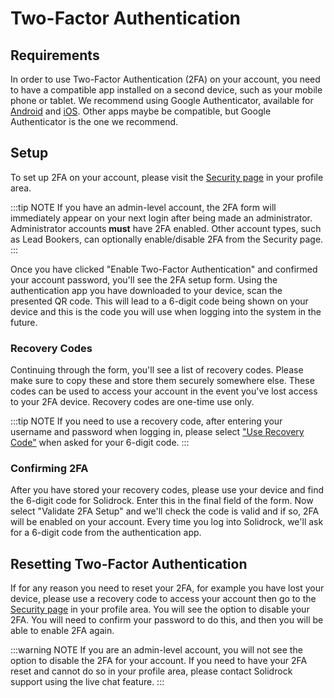 # Two-Factor Authentication

## Requirements
In order to use Two-Factor Authentication (2FA) on your account, you need to have a compatible app installed on a second device, such as your mobile phone or tablet.
We recommend using Google Authenticator, available for [Android](https://play.google.com/store/apps/details?id=com.google.android.apps.authenticator2&hl=en_GB&gl=US) and [iOS](https://apps.apple.com/us/app/google-authenticator/id388497605). 
Other apps maybe be compatible, but Google Authenticator is the one we recommend.

## Setup
To set up 2FA on your account, please visit the [Security page](https://events.solidrock.io/admin/profile/security) in your profile area. 

:::tip NOTE
If you have an admin-level account, the 2FA form will immediately appear on your next login after being made an administrator. 
Administrator accounts **must** have 2FA enabled. Other account types, such as Lead Bookers, can optionally enable/disable 2FA from the Security page.
:::

Once you have clicked "Enable Two-Factor Authentication" and confirmed your account password, you'll see the 2FA setup form.
Using the authentication app you have downloaded to your device, scan the presented QR code. 
This will lead to a 6-digit code being shown on your device and this is the code you will use when logging into the system in the future.

### Recovery Codes
Continuing through the form, you'll see a list of recovery codes. Please make sure to copy these and store them securely somewhere else.
These codes can be used to access your account in the event you've lost access to your 2FA device. Recovery codes are one-time use only.

:::tip NOTE
If you need to use a recovery code, after entering your username and password when logging in, please select ["Use Recovery Code"](https://events.solidrock.io/use-recovery-code) when asked for your 6-digit code.
:::

### Confirming 2FA
After you have stored your recovery codes, please use your device and find the 6-digit code for Solidrock. Enter this in the final field of the form. 
Now select "Validate 2FA Setup" and we'll check the code is valid and if so, 2FA will be enabled on your account.
Every time you log into Solidrock, we'll ask for a 6-digit code from the authentication app.

## Resetting Two-Factor Authentication
If for any reason you need to reset your 2FA, for example you have lost your device, please use a recovery code to access your account then go to the [Security page](https://events.solidrock.io/admin/profile/security) in your profile area.
You will see the option to disable your 2FA. You will need to confirm your password to do this, and then you will be able to enable 2FA again.

:::warning NOTE
If you are an admin-level account, you will not see the option to disable the 2FA for your account. 
If you need to have your 2FA reset and cannot do so in your profile area, please contact Solidrock support using the live chat feature.
:::
